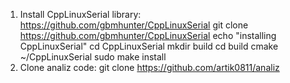 1. Install CppLinuxSerial library:
https://github.com/gbmhunter/CppLinuxSerial
    git clone https://github.com/gbmhunter/CppLinuxSerial
    echo "installing CppLinuxSerial"
    cd CppLinuxSerial
    mkdir build
    cd build
    cmake ~/CppLinuxSerial
    sudo make install
2. Clone analiz code:
    git clone https://github.com/artik0811/analiz